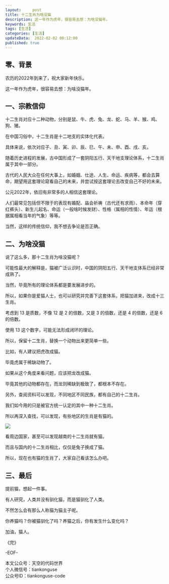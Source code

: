 ```yaml
---   
layout:     post  
title: 十二生肖为啥没猫  
description: 这一年作为虎年，很容易去想：为啥没猫年。       
keywords: 生活  
tags: [生活]    
categories: [生活]  
updateData:  2022-02-02 00:12:00  
published: true  
---  
```


## 零、背景


农历的2022年到来了，祝大家新年快乐。  

这一年作为虎年，很容易去想：为啥没猫年。  



## 一、宗教信仰  


十二生肖对应十二种动物，分别是鼠、牛、虎、兔、龙、蛇、马、羊、猴、鸡、狗、猪。  



在中国习俗中，十二生肖是十二地支的实体化代表。  




具体来说，依次对应子、丑、寅、卯、辰、巳、午、未、申、酉、戌、亥。  


随着历史进程的发展，古中国形成了一套阴阳五行、天干地支理论体系，十二生肖属于其中一部分。  



古代的人民大众在任何大事上，如婚姻、仕途、人生、命运、疾病等，都会去算命，期望用这套理论窥看自己的未来，并尝试按这套理论去改变自己不好的未来。  


公元2022年，依旧有非常多的人相信这套理论。  


人们最常见包括但不限于的表现有婚配、庙会祈祷（古代还有求雨）、本命年（穿红裤头）、新生儿起名、命运（一般啥时候发财）、性格（属相的性情）、年运（根据属相看当年的气象）等等。  



当然，这样的传统信仰，我不想去争论是否正确。  



## 二、为啥没猫  


说了这么多，那十二生肖为啥没猫呢？  




可能性最大的解释是，猫被广泛认识时，中国的阴阳五行、天干地支体系已经非常成熟了。  


当然，毕竟所有的理论体系都是要发展进步的。  




所以，如果你是爱猫人士，也可以研究并完善下这套体系，把猫加进来，改成十三生肖。  


考虑到 13 是质数，不像 12 是 2 的倍数，又是 3 的倍数，还是 4 的倍数，还是 6 的倍数。  





使用 13 这个数字，可能无法形成闭环的理论。  





所以，保留十二生肖，替换一个动物出来更简单一些。  




比如，有人建议把虎改成猫。  



毕竟虎属于稀缺动物了。  



如果从这个角度来看问题，应该把龙改成猫。  




毕竟其他的动物都存在，而龙则稀缺到极致了，都根本不存在。  


另外，查阅资料可以发现，不同地区不同民族，都有自己的十二生肖。  





我们如今用的只是被官方统一认定的其中一种十二生肖。  







所以再深入查找，可以发现，有些地区的生肖是有猫的。  



![](https://res2022.tiankonguse.com/images/2022/02/02/001.png)




看周边国家，甚至可以发现越南的十二生肖就有猫。  



而且与国内的十二生肖相比，仅仅是兔子换成了猫。  





所以，现在也有猫的生肖了，大家自己看该怎么办吧。  



## 三、最后  


提前猫，想起一件事。  

有人研究，人类并没有驯化猫，而是猫驯化了人类。  

不然怎么会有那么人称猫为猫主子呢。  



你养猫吗？你被猫驯化了吗？养猫之后，你有发生什么变化吗？  



加油，猫人。  

《完》    


-EOF-  



本文公众号：天空的代码世界  
个人微信号：tiankonguse  
公众号ID：tiankonguse-code  
  

